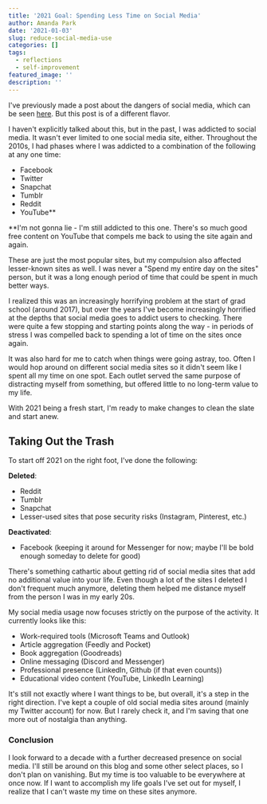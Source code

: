 ```yaml
---
title: '2021 Goal: Spending Less Time on Social Media'
author: Amanda Park
date: '2021-01-03'
slug: reduce-social-media-use
categories: []
tags:
  - reflections
  - self-improvement
featured_image: ''
description: ''
---
```


I've previously made a post about the dangers of social media, which can be seen [here](https://amanda-park.github.io/2020/07/24/social-media.html). But this post is of a different flavor.

I haven't explicitly talked about this, but in the past, I was addicted to social media. It wasn't ever limited to one social media site, either. Throughout the 2010s, I had phases where I was addicted to a combination of the following at any one time:

* Facebook
* Twitter
* Snapchat
* Tumblr
* Reddit
* YouTube** 

**I'm not gonna lie - I'm still addicted to this one. There's so much good free content on YouTube that compels me back to using the site again and again.

These are just the most popular sites, but my compulsion also affected lesser-known sites as well. I was never a "Spend my entire day on the sites" person, but it was a long enough period of time that could be spent in much better ways. 

I realized this was an increasingly horrifying problem at the start of grad school (around 2017), but over the years I've become increasingly horrified at the depths that social media goes to addict users to checking. There were quite a few stopping and starting points along the way - in periods of stress I was compelled back to spending a lot of time on the sites once again.

It was also hard for me to catch when things were going astray, too. Often I would hop around on different social media sites so it didn't seem like I spent all my time on one spot. Each outlet served the same purpose of distracting myself from something, but offered little to no long-term value to my life.

With 2021 being a fresh start, I'm ready to make changes to clean the slate and start anew.

## Taking Out the Trash

To start off 2021 on the right foot, I've done the following:

**Deleted**:

* Reddit
* Tumblr
* Snapchat
* Lesser-used sites that pose security risks (Instagram, Pinterest, etc.)

**Deactivated**:

* Facebook (keeping it around for Messenger for now; maybe I'll be bold enough someday to delete for good)

There's something cathartic about getting rid of social media sites that add no additional value into your life. Even though a lot of the sites I deleted I don't frequent much anymore, deleting them helped me distance myself from the person I was in my early 20s.

My social media usage now focuses strictly on the purpose of the activity. It currently looks like this:

* Work-required tools (Microsoft Teams and Outlook)
* Article aggregation (Feedly and Pocket)
* Book aggregation (Goodreads)
* Online messaging (Discord and Messenger)
* Professional presence (LinkedIn, Github (if that even counts))
* Educational video content (YouTube, LinkedIn Learning)

It's still not exactly where I want things to be, but overall, it's a step in the right direction. I've kept a couple of old social media sites around (mainly my Twitter account) for now. But I rarely check it, and I'm saving that one more out of nostalgia than anything.

### Conclusion

I look forward to a decade with a further decreased presence on social media. I'll still be around on this blog and some other select places, so I don't plan on vanishing. But my time is too valuable to be everywhere at once now. If I want to accomplish my life goals I've set out for myself, I realize that I can't waste my time on these sites anymore.